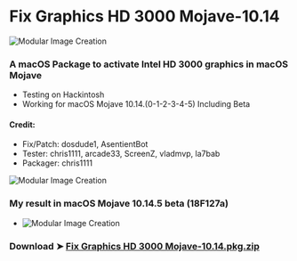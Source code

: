 # Fix Graphics HD 3000 Mojave-10.14

![Modular Image Creation](https://i25.servimg.com/u/f25/18/50/18/69/intel10.png)

### A macOS Package to activate Intel HD 3000 graphics in macOS Mojave
- Testing on Hackintosh
- Working for macOS Mojave 10.14.(0-1-2-3-4-5) Including Beta

#### Credit: 
- Fix/Patch: dosdude1, AsentientBot
- Tester: chris1111, arcade33, ScreenZ, vladmvp, la7bab
- Packager: chris1111

![Modular Image Creation](https://i25.servimg.com/u/f25/18/50/18/69/webp_n17.gif)

### My result in macOS Mojave 10.14.5 beta (18F127a)
- ![Modular Image Creation](https://i.servimg.com/u/f25/18/50/18/69/screen26.jpg)


### Download ➤ [Fix Graphics HD 3000 Mojave-10.14.pkg.zip](https://github.com/chris1111/Fix-Graphics-HD-3000-Mojave-10.14/releases/tag/V1)
